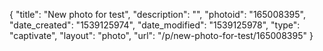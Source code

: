 {
    "title": "New photo for test",
    "description": "",
    "photoid": "165008395",
    "date_created": "1539125974",
    "date_modified": "1539125978",
    "type": "captivate",
    "layout": "photo",
    "url": "\/p\/new-photo-for-test\/165008395"
}